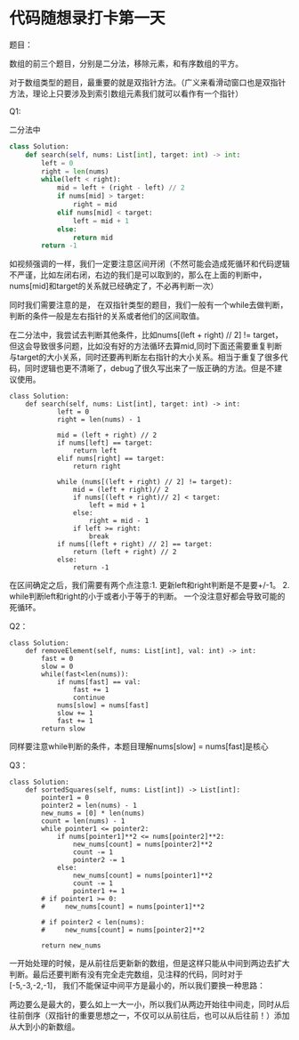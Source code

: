 # 代码随想录打卡第一天

题目：

数组的前三个题目，分别是二分法，移除元素，和有序数组的平方。



对于数组类型的题目，最重要的就是双指针方法。（广义来看滑动窗口也是双指针方法，理论上只要涉及到索引数组元素我们就可以看作有一个指针）



Q1:

二分法中

```python
class Solution:
    def search(self, nums: List[int], target: int) -> int:
        left = 0
        right = len(nums)
        while(left < right):
            mid = left + (right - left) // 2
            if nums[mid] > target:
                right = mid
            elif nums[mid] < target:
                left = mid + 1
            else:
                return mid
        return -1
```

如视频强调的一样，我们一定要注意区间开闭（不然可能会造成死循环和代码逻辑不严谨，比如左闭右闭，右边的我们是可以取到的，那么在上面的判断中，nums[mid]和target的关系就已经确定了，不必再判断一次）



同时我们需要注意的是， 在双指针类型的题目，我们一般有一个while去做判断，判断的条件一般是左右指针的关系或者他们的区间取值。

在二分法中，我尝试去判断其他条件，比如nums[(left + right) // 2] != target，但这会导致很多问题，比如没有好的方法循环去算mid,同时下面还需要重复判断与target的大小关系，同时还要再判断左右指针的大小关系。相当于重复了很多代码，同时逻辑也更不清晰了，debug了很久写出来了一版正确的方法。但是不建议使用。



```
class Solution:
    def search(self, nums: List[int], target: int) -> int:
            left = 0
            right = len(nums) - 1

            mid = (left + right) // 2
            if nums[left] == target:
                return left
            elif nums[right] == target:
                return right

            while (nums[(left + right) // 2] != target):
                mid = (left + right)// 2
                if nums[(left + right)// 2] < target:
                    left = mid + 1
                else:
                    right = mid - 1
                if left >= right:
                    break
            if nums[(left + right) // 2] == target:
                return (left + right) // 2
            else:
                return -1
```

在区间确定之后，我们需要有两个点注意:1. 更新left和right判断是不是要+/-1。 2. while判断left和right的小于或者小于等于的判断。 一个没注意好都会导致可能的死循环。



Q2：

```
class Solution:
    def removeElement(self, nums: List[int], val: int) -> int:
        fast = 0
        slow = 0
        while(fast<len(nums)):
            if nums[fast] == val:
                fast += 1
                continue
            nums[slow] = nums[fast]
            slow += 1
            fast += 1
        return slow
```

同样要注意while判断的条件，本题目理解nums[slow] = nums[fast]是核心



Q3：

```
class Solution:
    def sortedSquares(self, nums: List[int]) -> List[int]:
        pointer1 = 0
        pointer2 = len(nums) - 1
        new_nums = [0] * len(nums)
        count = len(nums) - 1
        while pointer1 <= pointer2:
            if nums[pointer1]**2 <= nums[pointer2]**2:
                new_nums[count] = nums[pointer2]**2
                count -= 1
                pointer2 -= 1
            else:
                new_nums[count] = nums[pointer1]**2
                count -= 1
                pointer1 += 1
        # if pointer1 >= 0:
        #     new_nums[count] = nums[pointer1]**2
            
        # if pointer2 < len(nums):
        #     new_nums[count] = nums[pointer2]**2
            
        return new_nums
```

一开始处理的时候，是从前往后更新新的数组，但是这样只能从中间到两边去扩大判断。最后还要判断有没有完全走完数组，见注释的代码，同时对于[-5,-3,-2,-1]， 我们不能保证中间平方是最小的，所以我们要换一种思路：

两边要么是最大的，要么如上一大一小，所以我们从两边开始往中间走，同时从后往前倒序（双指针的重要思想之一，不仅可以从前往后，也可以从后往前！）添加从大到小的新数组。